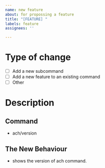 ```yaml
---
name: new feature
about: for propossing a feature
title: "[FEATURE] "
labels: feature
assignees: ''

---
```


# Type of change

- [ ] Add a new subcommand
- [ ] Add a new feature to an existing command
- [ ] Other

# Description

## Command

- ach/version

## The New Behaviour

- shows the version of ach command.
